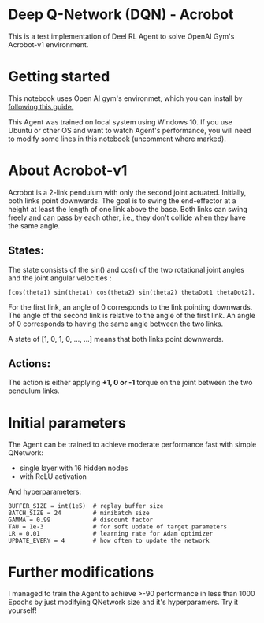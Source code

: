 # Deep Q-Network (DQN) - Acrobot

This is a test implementation of Deel RL Agent to solve OpenAI Gym's Acrobot-v1 environment.

# Getting started

This notebook uses Open AI gym's environmet, which you can install by [following this guide.](https://github.com/openai/gym)

This Agent was trained on local system using Windows 10. 
If you use Ubuntu or other OS and want to watch Agent's performance, 
you will need to modify some lines in this notebook (uncomment where marked).

# About Acrobot-v1
Acrobot is a 2-link pendulum with only the second joint actuated.
Initially, both links point downwards. The goal is to swing the
end-effector at a height at least the length of one link above the base.
Both links can swing freely and can pass by each other, i.e., they don't
collide when they have the same angle.

## States:

The state consists of the sin() and cos() of the two rotational joint
angles and the joint angular velocities :

`[cos(theta1) sin(theta1) cos(theta2) sin(theta2) thetaDot1 thetaDot2].`

For the first link, an angle of 0 corresponds to the link pointing downwards.
The angle of the second link is relative to the angle of the first link.
An angle of 0 corresponds to having the same angle between the two links.

A state of [1, 0, 1, 0, ..., ...] means that both links point downwards.

## Actions:

The action is either applying **+1, 0 or -1** torque on the joint between
the two pendulum links.

# Initial parameters

The Agent can be trained to achieve moderate performance fast with simple QNetwork:
 - single layer with 16 hidden nodes
 - with ReLU activation

And hyperparameters:
```buildoutcfg
BUFFER_SIZE = int(1e5)  # replay buffer size
BATCH_SIZE = 24         # minibatch size
GAMMA = 0.99            # discount factor
TAU = 1e-3              # for soft update of target parameters
LR = 0.01               # learning rate for Adam optimizer
UPDATE_EVERY = 4        # how often to update the network
```

# Further modifications

I managed to train the Agent to achieve >-90 performance in less than 1000 Epochs
by just modifying QNetwork size and it's hyperparamers. Try it yourself!